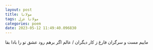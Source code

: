 ```yaml
---
layout: post
title: مولانا
tags: مولانا غزل
categories: poem
date: 2023-05-12 11:49:40.096830
---
```


ماییم مست و سرگران فارغ ز کار دیگران / عالم اگر برهم رود عشق تو را بادا بقا